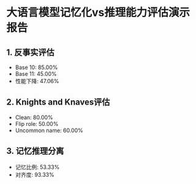 # 大语言模型记忆化vs推理能力评估演示报告

## 1. 反事实评估
- Base 10: 85.00%
- Base 11: 45.00%
- 性能下降: 47.06%

## 2. Knights and Knaves评估
- Clean: 80.00%
- Flip role: 50.00%
- Uncommon name: 60.00%

## 3. 记忆推理分离
- 记忆比例: 53.33%
- 对齐度: 93.33%

